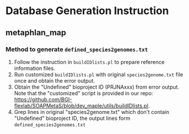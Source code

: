 # Database Generation Instruction

## metaphlan_map

### Method to generate `defined_species2genomes.txt`

1. Follow the instruction in `buildIDlists.pl` to prepare reference information files.
2. Run customized `buildIDlists.pl` with original `species2genome.txt` file once and obtain the error output.
3. Obtain the "Undefined" bioproject ID (PRJNAxxx) from error output. Note that the "customized" script is provided in our repo: <https://github.com/BGI-flexlab/SOAPMetaS/blob/dev_maple/utils/buildIDlists.pl>.
4. Grep lines in original "species2genome.txt" which don't contain "Undefined" bioproject ID, the output lines form `defined_species2genomes.txt`

